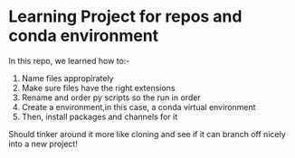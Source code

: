 # Learning Project for repos and conda environment

In this repo, we learned how to:-
1. Name files appropirately 
2. Make sure files have the right extensions
3. Rename and order py scripts so the run in order
4. Create a environment,in this case, a conda virtual environment
5. Then, install packages and channels for it

Should tinker around it more like cloning and see if it can branch off nicely into a new project!
